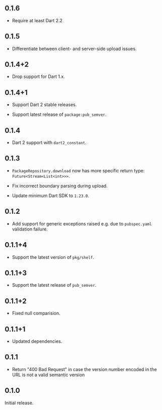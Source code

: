 ## 0.1.6

* Require at least Dart 2.2

## 0.1.5

* Differentiate between client- and server-side upload issues.

## 0.1.4+2

* Drop support for Dart 1.x.

## 0.1.4+1

* Support Dart 2 stable releases.

* Support latest release of `package:pub_semver`.

## 0.1.4

* Dart 2 support with `dart2_constant`.

## 0.1.3

* `PackageRepository.download` now has more specific return type:
  `Future<Stream<List<int>>>`.

* Fix incorrect boundary parsing during upload.

* Update minimum Dart SDK to `1.23.0`.

## 0.1.2

* Add support for generic exceptions raised e.g. due to `pubspec.yaml`
  validation failure.

## 0.1.1+4

* Support the latest version of `pkg/shelf`.

## 0.1.1+3

* Support the latest release of `pub_semver`.

## 0.1.1+2

* Fixed null comparision.

## 0.1.1+1

* Updated dependencies.

## 0.1.1

* Return "400 Bad Request" in case the version number encoded in the URL is not
  a valid semantic version

## 0.1.0

Initial release.
